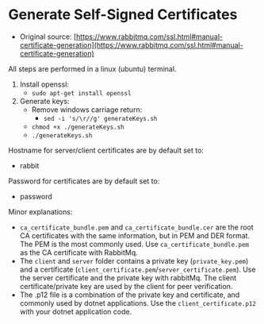 # Generate Self-Signed Certificates

- Original source: [https://www.rabbitmq.com/ssl.html#manual-certificate-generation](https://www.rabbitmq.com/ssl.html#manual-certificate-generation)

All steps are performed in a linux (ubuntu) terminal.

1. Install openssl:
    - `sudo apt-get install openssl`
2. Generate keys:
    - Remove windows carriage return: 
        - `sed -i 's/\r//g' generateKeys.sh`
    - `chmod +x ./generateKeys.sh`
    - `./generateKeys.sh`

Hostname for server/client certificates are by default set to:
- rabbit

Password for certificates are by default set to:
- password

Minor explanations:
- `ca_certificate_bundle.pem` and `ca_certificate_bundle.cer` are the root CA certificates with the same information, but in PEM and DER format. The PEM is the most commonly used. Use `ca_certificate_bundle.pem` as the CA certificate with RabbitMq.
- The `client` and `server` folder contains a private key (`private_key.pem`) and a certificate (`client_certificate.pem`/`server_certificate.pem`). Use the server certificate and the private key with rabbitMq. The client certificate/private key are used by the client for peer verification.
- The .p12 file is a combination of the private key and certificate, and commonly used by dotnet applications. Use the `client_certificate.p12` with your dotnet application code.

